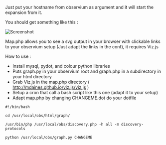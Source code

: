 Just put your hostname from observium as argument and it will start the expansion from it.

You should get something like this :

![Screenshot](https://raw.githubusercontent.com/mathieupoussin/observium_map_generator/master/screen.png)

Map.php allows you to see a svg output in your browser with clickable links to your observium setup (Just adapt the links in the conf), it requires Viz.js

How to use : 

- Install mysql, pydot, and colour python libraries
- Puts graph.py in your observium root and graph.php in a subdirectory in your html directory
- Grab Viz.js in the map.php directory ( http://mdaines.github.io/viz.js/viz.js )
- Setup a cron that call a bash script like this one (adapt it to your setup)
- Adapt map.php by changing CHANGEME.dot do your dotfile

```
#!/bin/bash

cd /usr/local/obs/html/graph/

/usr/bin/php /usr/local/obs/discovery.php -h all -m discovery-protocols

python /usr/local/obs/graph.py CHANGEME
```
